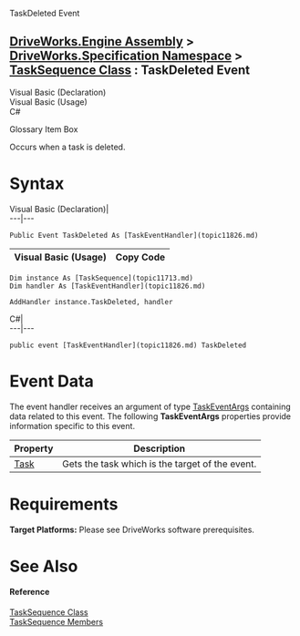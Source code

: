TaskDeleted Event   
  
[DriveWorks.Engine Assembly](topic2156.md) > [DriveWorks.Specification Namespace](topic10764.md) > [TaskSequence Class](topic11713.md) : TaskDeleted Event  
---  
  
Visual Basic (Declaration)    
Visual Basic (Usage)    
C# 

Glossary Item Box

Occurs when a task is deleted. 

# Syntax

Visual Basic (Declaration)|   
---|---  
      
    
    Public Event TaskDeleted As [TaskEventHandler](topic11826.md)  
  
Visual Basic (Usage)| Copy Code  
---|---  
      
    
    Dim instance As [TaskSequence](topic11713.md)
    Dim handler As [TaskEventHandler](topic11826.md)
     
    AddHandler instance.TaskDeleted, handler  
  
C#|   
---|---  
      
    
    public event [TaskEventHandler](topic11826.md) TaskDeleted  
  
# Event Data

The event handler receives an argument of type [TaskEventArgs](topic11672.md) containing data related to this event. The following **TaskEventArgs** properties provide information specific to this event.

Property| Description  
---|---  
[Task](topic11682.md)| Gets the task which is the target of the event.   
  
# Requirements

**Target Platforms:** Please see DriveWorks software prerequisites.

# See Also

#### Reference

[TaskSequence Class](topic11713.md)   
[TaskSequence Members](topic11714.md)


